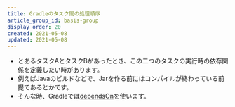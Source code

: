 ```yaml
---
title: Gradleのタスク間の処理順序
article_group_id: basis-group
display_order: 20
created: 2021-05-08
updated: 2021-05-08
---
```

- とあるタスクAとタスクBがあったとき、この二つのタスクの実行時の依存関係を定義したい時があります。
- 例えばJavaのビルドなどで、Jarを作る前にはコンパイルが終わっている前提であるとかです。
- そんな時、Gradleでは[dependsOn](#depends-on)を使います。
